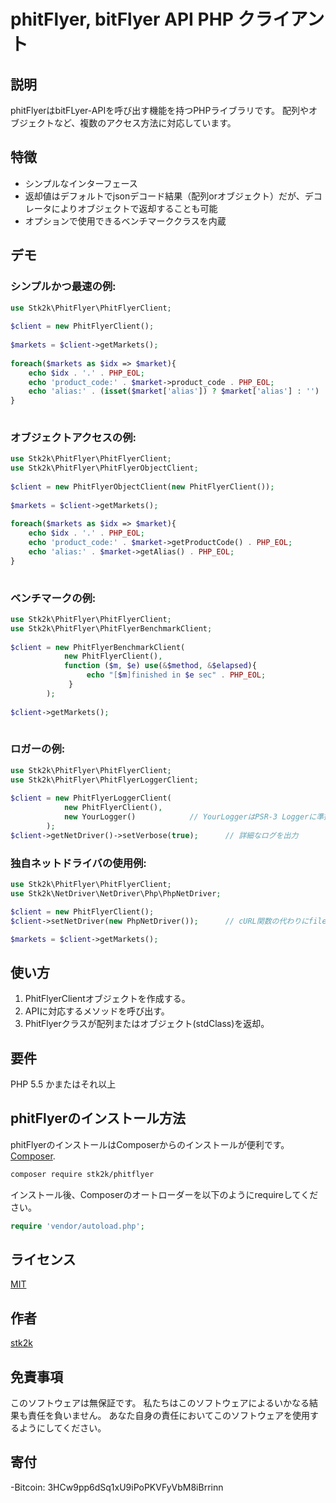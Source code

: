 phitFlyer, bitFlyer API PHP クライアント
=======================

## 説明

phitFlyerはbitFLyer-APIを呼び出す機能を持つPHPライブラリです。
配列やオブジェクトなど、複数のアクセス方法に対応しています。

## 特徴

- シンプルなインターフェース
- 返却値はデフォルトでjsonデコード結果（配列orオブジェクト）だが、デコレータによりオブジェクトで返却することも可能
- オプションで使用できるベンチマーククラスを内蔵


## デモ

### シンプルかつ最速の例:
```php
use Stk2k\PhitFlyer\PhitFlyerClient;
 
$client = new PhitFlyerClient();
 
$markets = $client->getMarkets();
 
foreach($markets as $idx => $market){
    echo $idx . '.' . PHP_EOL;
    echo 'product_code:' . $market->product_code . PHP_EOL;
    echo 'alias:' . (isset($market['alias']) ? $market['alias'] : '') . PHP_EOL;
}
 
```

### オブジェクトアクセスの例:
```php
use Stk2k\PhitFlyer\PhitFlyerClient;
use Stk2k\PhitFlyer\PhitFlyerObjectClient;
 
$client = new PhitFlyerObjectClient(new PhitFlyerClient());
 
$markets = $client->getMarkets();
 
foreach($markets as $idx => $market){
    echo $idx . '.' . PHP_EOL;
    echo 'product_code:' . $market->getProductCode() . PHP_EOL;
    echo 'alias:' . $market->getAlias() . PHP_EOL;
}
 
```

### ベンチマークの例:
```php
use Stk2k\PhitFlyer\PhitFlyerClient;
use Stk2k\PhitFlyer\PhitFlyerBenchmarkClient;
 
$client = new PhitFlyerBenchmarkClient(
            new PhitFlyerClient(), 
            function ($m, $e) use(&$method, &$elapsed){
                 echo "[$m]finished in $e sec" . PHP_EOL;
             }
        );
 
$client->getMarkets();
 
```

### ロガーの例:
```php
use Stk2k\PhitFlyer\PhitFlyerClient;
use Stk2k\PhitFlyer\PhitFlyerLoggerClient;
 
$client = new PhitFlyerLoggerClient(
            new PhitFlyerClient(), 
            new YourLogger()            // YourLoggerはPSR-3 Loggerに準拠している必要があります
        );
$client->getNetDriver()->setVerbose(true);      // 詳細なログを出力
```

### 独自ネットドライバの使用例:
```php
use Stk2k\PhitFlyer\PhitFlyerClient;
use Stk2k\NetDriver\NetDriver\Php\PhpNetDriver;

$client = new PhitFlyerClient();
$client->setNetDriver(new PhpNetDriver());      // cURL関数の代わりにfile_get_contentsを使ってWebAPIをコールします

$markets = $client->getMarkets();
```

## 使い方

1. PhitFlyerClientオブジェクトを作成する。
2. APIに対応するメソッドを呼び出す。
3. PhitFlyerクラスが配列またはオブジェクト(stdClass)を返却。

## 要件

PHP 5.5 かまたはそれ以上


## phitFlyerのインストール方法

phitFlyerのインストールはComposerからのインストールが便利です。
[Composer](http://getcomposer.org).

```bash
composer require stk2k/phitflyer
```

インストール後、Composerのオートローダーを以下のようにrequireしてください。

```php
require 'vendor/autoload.php';
```

## ライセンス
[MIT](https://github.com/stk2k/grasshopper/blob/master/LICENSE)

## 作者

[stk2k](https://github.com/stk2k)


## 免責事項

このソフトウェアは無保証です。
私たちはこのソフトウェアによるいかなる結果も責任を負いません。
あなた自身の責任においてこのソフトウェアを使用するようにしてください。


## 寄付

-Bitcoin: 3HCw9pp6dSq1xU9iPoPKVFyVbM8iBrrinn

